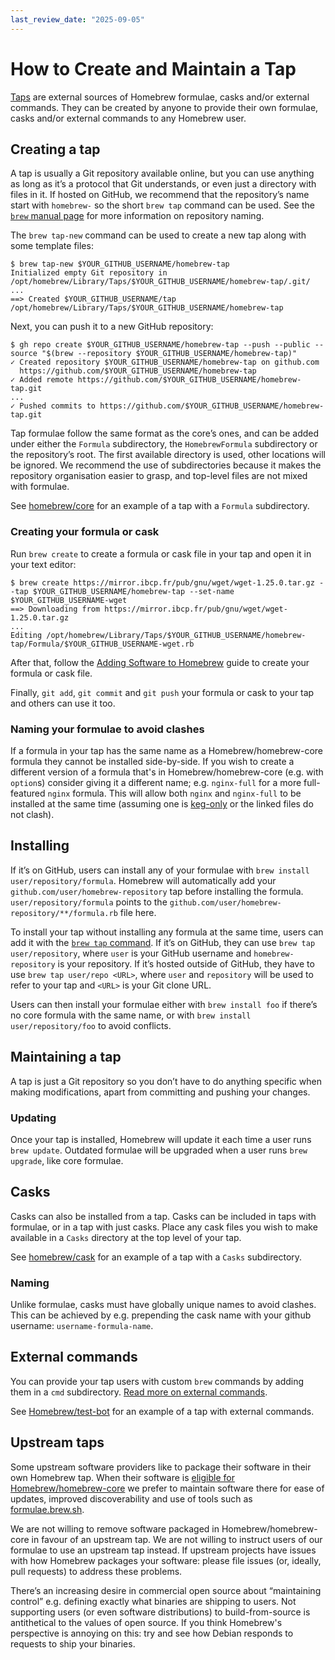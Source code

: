 ```yaml
---
last_review_date: "2025-09-05"
---
```


# How to Create and Maintain a Tap

[Taps](Taps.md) are external sources of Homebrew formulae, casks and/or external commands. They can be created by anyone to provide their own formulae, casks and/or external commands to any Homebrew user.

## Creating a tap

A tap is usually a Git repository available online, but you can use anything as long as it’s a protocol that Git understands, or even just a directory with files in it. If hosted on GitHub, we recommend that the repository’s name start with `homebrew-` so the short `brew tap` command can be used. See the [`brew` manual page](Manpage.md) for more information on repository naming.

The `brew tap-new` command can be used to create a new tap along with some template files:

```console
$ brew tap-new $YOUR_GITHUB_USERNAME/homebrew-tap
Initialized empty Git repository in /opt/homebrew/Library/Taps/$YOUR_GITHUB_USERNAME/homebrew-tap/.git/
...
==> Created $YOUR_GITHUB_USERNAME/tap
/opt/homebrew/Library/Taps/$YOUR_GITHUB_USERNAME/homebrew-tap
```

Next, you can push it to a new GitHub repository:

```console
$ gh repo create $YOUR_GITHUB_USERNAME/homebrew-tap --push --public --source "$(brew --repository $YOUR_GITHUB_USERNAME/homebrew-tap)"
✓ Created repository $YOUR_GITHUB_USERNAME/homebrew-tap on github.com
  https://github.com/$YOUR_GITHUB_USERNAME/homebrew-tap
✓ Added remote https://github.com/$YOUR_GITHUB_USERNAME/homebrew-tap.git
...
✓ Pushed commits to https://github.com/$YOUR_GITHUB_USERNAME/homebrew-tap.git
```

Tap formulae follow the same format as the core’s ones, and can be added under either the `Formula` subdirectory, the `HomebrewFormula` subdirectory or the repository’s root. The first available directory is used, other locations will be ignored. We recommend the use of subdirectories because it makes the repository organisation easier to grasp, and top-level files are not mixed with formulae.

See [homebrew/core](https://github.com/Homebrew/homebrew-core) for an example of a tap with a `Formula` subdirectory.

### Creating your formula or cask

Run `brew create` to create a formula or cask file in your tap and open it in your text editor:

```console
$ brew create https://mirror.ibcp.fr/pub/gnu/wget/wget-1.25.0.tar.gz --tap $YOUR_GITHUB_USERNAME/homebrew-tap --set-name $YOUR_GITHUB_USERNAME-wget
==> Downloading from https://mirror.ibcp.fr/pub/gnu/wget/wget-1.25.0.tar.gz
...
Editing /opt/homebrew/Library/Taps/$YOUR_GITHUB_USERNAME/homebrew-tap/Formula/$YOUR_GITHUB_USERNAME-wget.rb
```

After that, follow the [Adding Software to Homebrew](Adding-Software-to-Homebrew.md) guide to create your formula or cask file.

Finally, `git add`, `git commit` and `git push` your formula or cask to your tap and others can use it too.

### Naming your formulae to avoid clashes

If a formula in your tap has the same name as a Homebrew/homebrew-core formula they cannot be installed side-by-side. If you wish to create a different version of a formula that's in Homebrew/homebrew-core (e.g. with `option`s) consider giving it a different name; e.g. `nginx-full` for a more full-featured `nginx` formula. This will allow both `nginx` and `nginx-full` to be installed at the same time (assuming one is [keg-only](FAQ.md#what-does-keg-only-mean) or the linked files do not clash).

## Installing

If it’s on GitHub, users can install any of your formulae with `brew install user/repository/formula`. Homebrew will automatically add your `github.com/user/homebrew-repository` tap before installing the formula. `user/repository/formula` points to the `github.com/user/homebrew-repository/**/formula.rb` file here.

To install your tap without installing any formula at the same time, users can add it with the [`brew tap` command](Taps.md). If it’s on GitHub, they can use `brew tap user/repository`, where `user` is your GitHub username and `homebrew-repository` is your repository. If it’s hosted outside of GitHub, they have to use `brew tap user/repo <URL>`, where `user` and `repository` will be used to refer to your tap and `<URL>` is your Git clone URL.

Users can then install your formulae either with `brew install foo` if there’s no core formula with the same name, or with `brew install user/repository/foo` to avoid conflicts.

## Maintaining a tap

A tap is just a Git repository so you don’t have to do anything specific when making modifications, apart from committing and pushing your changes.

### Updating

Once your tap is installed, Homebrew will update it each time a user runs `brew update`. Outdated formulae will be upgraded when a user runs `brew upgrade`, like core formulae.

## Casks

Casks can also be installed from a tap. Casks can be included in taps with formulae, or in a tap with just casks. Place any cask files you wish to make available in a `Casks` directory at the top level of your tap.

See [homebrew/cask](https://github.com/Homebrew/homebrew-cask) for an example of a tap with a `Casks` subdirectory.

### Naming

Unlike formulae, casks must have globally unique names to avoid clashes. This can be achieved by e.g. prepending the cask name with your github username: `username-formula-name`.

## External commands

You can provide your tap users with custom `brew` commands by adding them in a `cmd` subdirectory. [Read more on external commands](External-Commands.md).

See [Homebrew/test-bot](https://github.com/Homebrew/homebrew-test-bot) for an example of a tap with external commands.

## Upstream taps

Some upstream software providers like to package their software in their own Homebrew tap. When their software is [eligible for Homebrew/homebrew-core](Acceptable-Formulae.md) we prefer to maintain software there for ease of updates, improved discoverability and use of tools such as [formulae.brew.sh](https://formulae.brew.sh/).

We are not willing to remove software packaged in Homebrew/homebrew-core in favour of an upstream tap. We are not willing to instruct users of our formulae to use an upstream tap instead. If upstream projects have issues with how Homebrew packages your software: please file issues (or, ideally, pull requests) to address these problems.

There’s an increasing desire in commercial open source about “maintaining control” e.g. defining exactly what binaries are shipping to users. Not supporting users (or even software distributions) to build-from-source is antithetical to the values of open source. If you think Homebrew's perspective is annoying on this: try and see how Debian responds to requests to ship your binaries.
